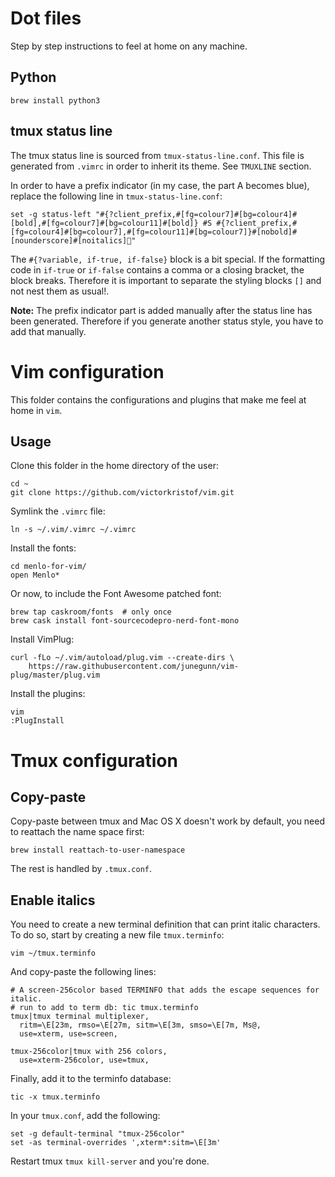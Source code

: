 # Dot files

Step by step instructions to feel at home on any machine.

## Python

```
brew install python3
```

## tmux status line

The tmux status line is sourced from `tmux-status-line.conf`. This file is generated from `.vimrc` in order to inherit its theme. See `TMUXLINE` section.

In order to have a prefix indicator (in my case, the part A becomes blue), replace the following line in `tmux-status-line.conf`:

````
set -g status-left "#{?client_prefix,#[fg=colour7]#[bg=colour4]#[bold],#[fg=colour7]#[bg=colour11]#[bold]} #S #{?client_prefix,#[fg=colour4]#[bg=colour7],#[fg=colour11]#[bg=colour7]}#[nobold]#[nounderscore]#[noitalics]"
````

The `#{?variable, if-true, if-false}` block is a bit special. If the formatting code in `if-true` or `if-false` contains a comma or a closing bracket, the block breaks. Therefore it is important to separate the styling blocks `[]` and not nest them as usual!.

**Note:** The prefix indicator part is added manually after the status line has been generated. Therefore if you generate another status style, you have to add that manually.

# Vim configuration

This folder contains the configurations and plugins that make me feel at home in `vim`.

## Usage

Clone this folder in the home directory of the user:
````
cd ~
git clone https://github.com/victorkristof/vim.git
````

Symlink the `.vimrc` file:
````
ln -s ~/.vim/.vimrc ~/.vimrc
````

Install the fonts:
````
cd menlo-for-vim/
open Menlo*
````

Or now, to include the Font Awesome patched font:
````
brew tap caskroom/fonts  # only once
brew cask install font-sourcecodepro-nerd-font-mono
````

Install VimPlug:

````
curl -fLo ~/.vim/autoload/plug.vim --create-dirs \
    https://raw.githubusercontent.com/junegunn/vim-plug/master/plug.vim
````

Install the plugins:
````
vim
:PlugInstall
````

# Tmux configuration

## Copy-paste
Copy-paste between tmux and Mac OS X doesn't work by default, you need to reattach the name space first:

````
brew install reattach-to-user-namespace
````

The rest is handled by `.tmux.conf`.

## Enable italics

You need to create a new terminal definition that can print italic characters.
To do so, start by creating a new file `tmux.terminfo`:

```
vim ~/tmux.terminfo
```

And copy-paste the following lines:

```
# A screen-256color based TERMINFO that adds the escape sequences for italic.
# run to add to term db: tic tmux.terminfo
tmux|tmux terminal multiplexer,
  ritm=\E[23m, rmso=\E[27m, sitm=\E[3m, smso=\E[7m, Ms@,
  use=xterm, use=screen,

tmux-256color|tmux with 256 colors,
  use=xterm-256color, use=tmux,
```

Finally, add it to the terminfo database:

```
tic -x tmux.terminfo
```

In your `tmux.conf`, add the following:

```
set -g default-terminal "tmux-256color"
set -as terminal-overrides ',xterm*:sitm=\E[3m'
```

Restart tmux `tmux kill-server` and you're done.

